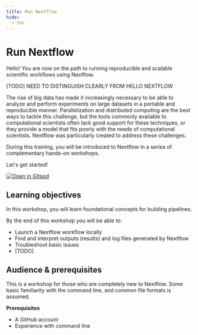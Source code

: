 ```yaml
---
title: Run Nextflow
hide:
  - toc
---
```


# Run Nextflow

Hello! You are now on the path to running reproducible and scalable scientific workflows using Nextflow.

[TODO] NEED TO DISTINGUISH CLEARLY FROM HELLO NEXTFLOW

The rise of big data has made it increasingly necessary to be able to analyze and perform experiments on large datasets in a portable and reproducible manner. Parallelization and distributed computing are the best ways to tackle this challenge, but the tools commonly available to computational scientists often lack good support for these techniques, or they provide a model that fits poorly with the needs of computational scientists. Nextflow was particularly created to address these challenges.

During this training, you will be introduced to Nextflow in a series of complementary hands-on workshops.

Let's get started!

[![Open in Gitpod](https://img.shields.io/badge/Gitpod-%20Open%20in%20Gitpod-908a85?logo=gitpod)](https://gitpod.io/#https://github.com/nextflow-io/training)

## Learning objectives

In this workshop, you will learn foundational concepts for building pipelines.

By the end of this workshop you will be able to:

- Launch a Nextflow workflow locally
- Find and interpret outputs (results) and log files generated by Nextflow
- Troubleshoot basic issues
- [TODO]

## Audience & prerequisites

This is a workshop for those who are completely new to Nextflow. Some basic familiarity with the command line, and common file formats is assumed.

**Prerequisites**

- A GitHub account
- Experience with command line
